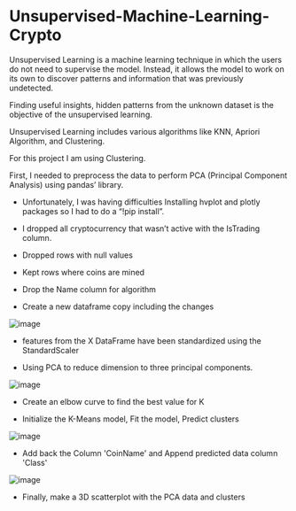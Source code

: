 # Unsupervised-Machine-Learning-Crypto
Unsupervised Learning is a machine learning technique in which the users do not need to supervise the model. Instead, it allows the model to work on its own to discover patterns and information that was previously undetected.

Finding useful insights, hidden patterns from the unknown dataset is the objective of the unsupervised learning.

Unsupervised Learning includes various algorithms like KNN, Apriori Algorithm, and Clustering.

For this project I am using Clustering.

First, I needed to preprocess the data to perform PCA (Principal Component Analysis) using pandas’ library.

- Unfortunately, I was having difficulties Installing hvplot and plotly packages so I had to do a “!pip install”. 

- I dropped all cryptocurrency that wasn’t active with the IsTrading column.

- Dropped rows with null values

- Kept rows where coins are mined

- Drop the Name column for algorithm

- Create a new dataframe copy including the changes

![image](https://user-images.githubusercontent.com/79386482/176541891-a106639f-64b7-4694-811a-31e31998a7e9.png)


- features from the X DataFrame have been standardized using the StandardScaler

- Using PCA to reduce dimension to three principal components.

![image](https://user-images.githubusercontent.com/79386482/176541741-43435f2f-e684-4e72-b8e5-250b37d3b728.png)


- Create an elbow curve to find the best value for K

- Initialize the K-Means model, Fit the model, Predict clusters

![image](https://user-images.githubusercontent.com/79386482/176542095-85fc8dea-b283-497f-972e-abdb816ad9a7.png)

- Add back the Column 'CoinName' and Append predicted data column 'Class'

![image](https://user-images.githubusercontent.com/79386482/176574421-0e06bc49-3dd4-40fa-8dad-097eed3d9b53.png)

- Finally, make a 3D scatterplot with the PCA data and clusters
